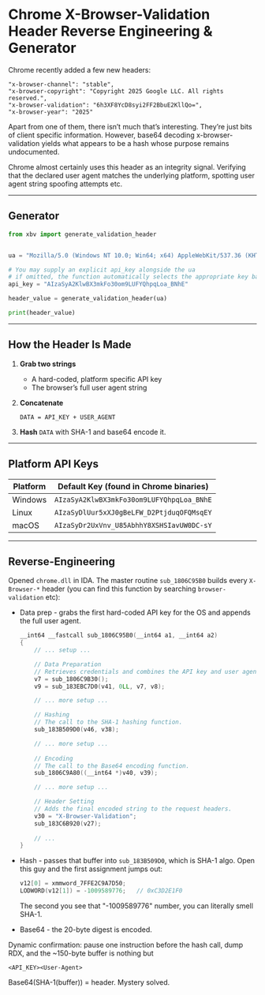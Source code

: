 
# Chrome X-Browser-Validation Header Reverse Engineering & Generator

Chrome recently added a few new headers:
```
"x-browser-channel": "stable",
"x-browser-copyright": "Copyright 2025 Google LLC. All rights reserved.",
"x-browser-validation": "6h3XF8YcD8syi2FF2BbuE2KllQo=",
"x-browser-year": "2025"
```
Apart from one of them, there isn’t much that’s interesting. They’re just bits of client specific information. However, base64 decoding x-browser-validation yields what appears to be a hash whose purpose remains undocumented.

Chrome almost certainly uses this header as an integrity signal. Verifying that the declared user agent matches the underlying platform, spotting user agent string spoofing attempts etc.

---

## Generator

```python
from xbv import generate_validation_header


ua = "Mozilla/5.0 (Windows NT 10.0; Win64; x64) AppleWebKit/537.36 (KHTML, like Gecko) Chrome/138.0.0.0 Safari/537.36"

# You may supply an explicit api_key alongside the ua
# if omitted, the function automatically selects the appropriate key based on the user agent
api_key = "AIzaSyA2KlwBX3mkFo30om9LUFYQhpqLoa_BNhE"

header_value = generate_validation_header(ua)

print(header_value)
```

---

## How the Header Is Made

1. **Grab two strings**

   * A hard-coded, platform specific API key
   * The browser’s full user agent string

2. **Concatenate**

   ```
   DATA = API_KEY + USER_AGENT
   ```

3. **Hash** `DATA` with SHA-1 and base64 encode it.

---

## Platform API Keys

| Platform | Default Key (found in Chrome binaries)    |
| -------- | ----------------------------------------- |
| Windows  | `AIzaSyA2KlwBX3mkFo30om9LUFYQhpqLoa_BNhE` |
| Linux    | `AIzaSyDlUur5xXJ0gBeLFW_D2PtjduqOFQMsqEY` |
| macOS    | `AIzaSyDr2UxVnv_U85AbhhY8XSHSIavUW0DC-sY` |

---

## Reverse-Engineering


 Opened `chrome.dll` in IDA. The master routine `sub_1806C95B0` builds every `X-Browser-*` header (you can find this function by searching `browser-validation` etc):

- Data prep - grabs the first hard-coded API key for the OS and appends the full user agent.

  ```c
  __int64 __fastcall sub_1806C95B0(__int64 a1, __int64 a2)
  {
      // ... setup ...
  
      // Data Preparation
      // Retrieves credentials and combines the API key and user agent into a buffer.
      v7 = sub_1806C9B30();
      v9 = sub_183EBC7D0(v41, 0LL, v7, v8);
  
      // ... more setup ...
  
      // Hashing
      // The call to the SHA-1 hashing function.
      sub_183B509D0(v46, v38);
  
      // ... more setup ...
      
      // Encoding
      // The call to the Base64 encoding function.
      sub_1806C9A80((__int64 *)v40, v39);
  
      // ... more setup ...
  
      // Header Setting
      // Adds the final encoded string to the request headers.
      v30 = "X-Browser-Validation";
      sub_183C6B920(v27);
      
      // ...
  }
  ```

- Hash - passes that buffer into `sub_183B509D0`, which is SHA-1 algo. Open this guy and the first assignment jumps out:

  ```c
  v12[0] = xmmword_7FFE2C9A7D50;
  LODWORD(v12[1]) = -1009589776;   // 0xC3D2E1F0
  ```

  The second you see that "-1009589776" number, you can literally smell SHA-1.

- Base64 - the 20-byte digest is encoded.

Dynamic confirmation: pause one instruction before the hash call, dump RDX, and the \~150-byte buffer is nothing but

```
<API_KEY><User-Agent>
```

Base64(SHA-1(buffer)) = header. Mystery solved.
